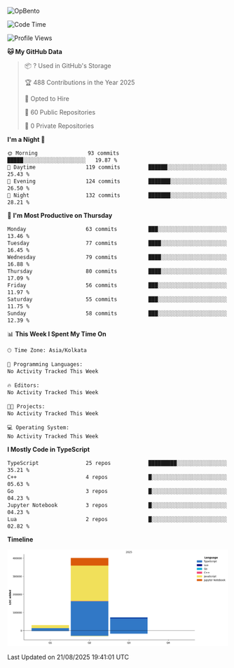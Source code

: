 ![OpBento](https://firebasestorage.googleapis.com/v0/b/smartkaksha-fe32c.appspot.com/o/opbento%2Fparthkapoor-dev3db8f.png?alt=media)

<!--START_SECTION:waka-->
![Code Time](http://img.shields.io/badge/Code%20Time-0%20secs-blue)

![Profile Views](http://img.shields.io/badge/Profile%20Views-0-blue)

**🐱 My GitHub Data** 

> 📦 ? Used in GitHub's Storage 
 > 
> 🏆 488 Contributions in the Year 2025
 > 
> 💼 Opted to Hire
 > 
> 📜 60 Public Repositories 
 > 
> 🔑 0 Private Repositories 
 > 
**I'm a Night 🦉** 

```text
🌞 Morning                93 commits          █████░░░░░░░░░░░░░░░░░░░░   19.87 % 
🌆 Daytime                119 commits         ██████░░░░░░░░░░░░░░░░░░░   25.43 % 
🌃 Evening                124 commits         ███████░░░░░░░░░░░░░░░░░░   26.50 % 
🌙 Night                  132 commits         ███████░░░░░░░░░░░░░░░░░░   28.21 % 
```
📅 **I'm Most Productive on Thursday** 

```text
Monday                   63 commits          ███░░░░░░░░░░░░░░░░░░░░░░   13.46 % 
Tuesday                  77 commits          ████░░░░░░░░░░░░░░░░░░░░░   16.45 % 
Wednesday                79 commits          ████░░░░░░░░░░░░░░░░░░░░░   16.88 % 
Thursday                 80 commits          ████░░░░░░░░░░░░░░░░░░░░░   17.09 % 
Friday                   56 commits          ███░░░░░░░░░░░░░░░░░░░░░░   11.97 % 
Saturday                 55 commits          ███░░░░░░░░░░░░░░░░░░░░░░   11.75 % 
Sunday                   58 commits          ███░░░░░░░░░░░░░░░░░░░░░░   12.39 % 
```


📊 **This Week I Spent My Time On** 

```text
🕑︎ Time Zone: Asia/Kolkata

💬 Programming Languages: 
No Activity Tracked This Week

🔥 Editors: 
No Activity Tracked This Week

🐱‍💻 Projects: 
No Activity Tracked This Week

💻 Operating System: 
No Activity Tracked This Week
```

**I Mostly Code in TypeScript** 

```text
TypeScript               25 repos            █████████░░░░░░░░░░░░░░░░   35.21 % 
C++                      4 repos             █░░░░░░░░░░░░░░░░░░░░░░░░   05.63 % 
Go                       3 repos             █░░░░░░░░░░░░░░░░░░░░░░░░   04.23 % 
Jupyter Notebook         3 repos             █░░░░░░░░░░░░░░░░░░░░░░░░   04.23 % 
Lua                      2 repos             █░░░░░░░░░░░░░░░░░░░░░░░░   02.82 % 
```



**Timeline**

![Lines of Code chart](https://raw.githubusercontent.com/ParthKapoor-dev/ParthKapoor-dev/main/assets/bar_graph.png)


 Last Updated on 21/08/2025 19:41:01 UTC
<!--END_SECTION:waka-->
